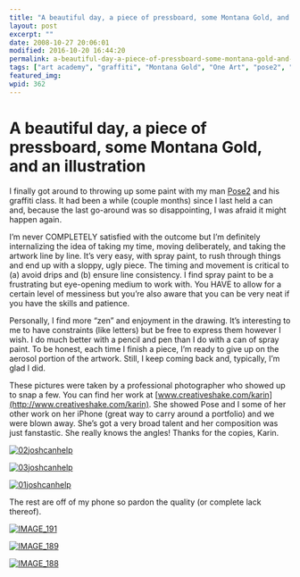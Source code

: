 ```yaml
---
title: "A beautiful day, a piece of pressboard, some Montana Gold, and an illustration"
layout: post
excerpt: ""
date: 2008-10-27 20:06:01
modified: 2016-10-20 16:44:20
permalink: a-beautiful-day-a-piece-of-pressboard-some-montana-gold-and-an-illustration/index.html
tags: ["art academy", "graffiti", "Montana Gold", "One Art", "pose2", "San Diego", "spray paint", "Design &amp; Creative Process"]
featured_img: 
wpid: 362
---
```


# A beautiful day, a piece of pressboard, some Montana Gold, and an illustration

I finally got around to throwing up some paint with my man [Pose2](http://posetwo.com/igetaround) and his graffiti class. It had been a while (couple months) since I last held a can and, because the last go-around was so disappointing, I was afraid it might happen again.

I’m never COMPLETELY satisfied with the outcome but I’m definitely internalizing the idea of taking my time, moving deliberately, and taking the artwork line by line. It’s very easy, with spray paint, to rush through things and end up with a sloppy, ugly piece. The timing and movement is critical to (a) avoid drips and (b) ensure line consistency. I find spray paint to be a frustrating but eye-opening medium to work with. You HAVE to allow for a certain level of messiness but you’re also aware that you can be very neat if you have the skills and patience.

Personally, I find more “zen” and enjoyment in the drawing. It’s interesting to me to have constraints (like letters) but be free to express them however I wish. I do much better with a pencil and pen than I do with a can of spray paint. To be honest, each time I finish a piece, I’m ready to give up on the aerosol portion of the artwork. Still, I keep coming back and, typically, I’m glad I did.

These pictures were taken by a professional photographer who showed up to snap a few. You can find her work at [www.creativeshake.com/karin](http://www.creativeshake.com/karin). She showed Pose and I some of her other work on her iPhone (great way to carry around a portfolio) and we were blown away. She’s got a very broad talent and her composition was just fanstastic. She really knows the angles! Thanks for the copies, Karin.

[![02joshcanhelp](http://farm4.static.flickr.com/3203/2979173204_60226ab16a_o.jpg)](http://www.flickr.com/photos/joshcanhelp/2979173204/ "02joshcanhelp by joshcanhelp, on Flickr")

[![03joshcanhelp](http://farm4.static.flickr.com/3139/2979173150_2c7ed29448_o.jpg)](http://www.flickr.com/photos/joshcanhelp/2979173150/ "03joshcanhelp by joshcanhelp, on Flickr")

[![01joshcanhelp](http://farm4.static.flickr.com/3041/2978316165_d0e0def297_o.jpg)](http://www.flickr.com/photos/joshcanhelp/2978316165/ "01joshcanhelp by joshcanhelp, on Flickr")

The rest are off of my phone so pardon the quality (or complete lack thereof).

[![IMAGE_191](http://farm4.static.flickr.com/3199/2979219234_937b737ffe.jpg)](http://www.flickr.com/photos/joshcanhelp/2979219234/ "IMAGE_191 by joshcanhelp, on Flickr")

[![IMAGE_189](http://farm4.static.flickr.com/3168/2979219064_f2cb501ff2.jpg)](http://www.flickr.com/photos/joshcanhelp/2979219064/ "IMAGE_189 by joshcanhelp, on Flickr")

[![IMAGE_188](http://farm4.static.flickr.com/3228/2979218960_ccb8f68184.jpg)](http://www.flickr.com/photos/joshcanhelp/2979218960/ "IMAGE_188 by joshcanhelp, on Flickr")